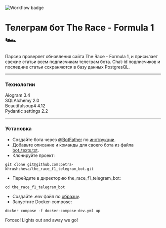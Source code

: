 ![Workflow badge](https://github.com/petra-khrushcheva/the_race_f1_telegram_bot/actions/workflows/main.yml/badge.svg)

# Телеграм бот The Race - Formula 1 🏎️

Парсер проверяет обновления сайта The Race - Formula 1, и присылает свежие статьи всем подписчикам телеграм бота. 
Chat-id подписчиков и последние статьи сохраняются в базу данных PostgresQL.
***
### Технологии
Aiogram 3.4  
SQLAlchemy 2.0  
Beautifulsoup4 4.12  
Pydantic settings 2.2
***
### Установка
- Создайте бота через [@BotFather](https://t.me/botfather) по [инструкции](https://core.telegram.org/bots/tutorial#obtain-your-bot-token).
- Добавьте описание и команды для своего бота из файла [bot_texts.txt](https://github.com/petra-khrushcheva/the_race_f1_telegram_bot/blob/main/bot_texts.txt).
- Клонируйте проект:
```
git clone git@github.com:petra-khrushcheva/the_race_f1_telegram_bot.git
``` 
- Перейдите в директорию the_race_f1_telegram_bot:
```
cd the_race_f1_telegram_bot
``` 
- Cоздайте .env файл по [образцу](https://github.com/petra-khrushcheva/the_race_f1_telegram_bot/blob/main/.env.example).
- Запустите Docker-compose:
```
docker compose -f docker-compose-dev.yml up
``` 
Готово! Lights out and away we go!